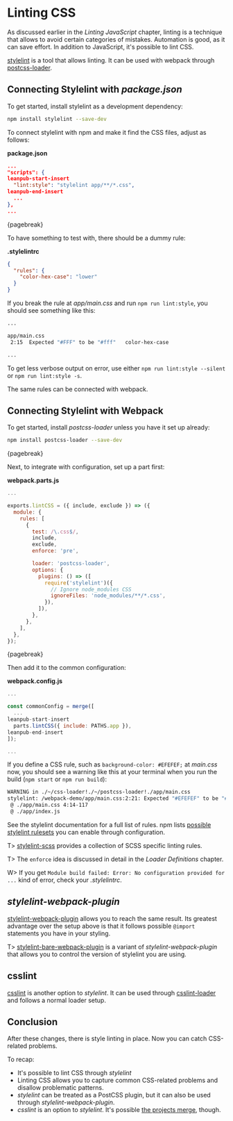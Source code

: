 # Linting CSS

As discussed earlier in the *Linting JavaScript* chapter, linting is a technique that allows to avoid certain categories of mistakes. Automation is good, as it can save effort. In addition to JavaScript, it's possible to lint CSS.

[stylelint](http://stylelint.io/) is a tool that allows linting. It can be used with webpack through [postcss-loader](https://www.npmjs.com/package/postcss-loader).

## Connecting Stylelint with *package.json*

To get started, install stylelint as a development dependency:

```bash
npm install stylelint --save-dev
```

To connect stylelint with npm and make it find the CSS files, adjust as follows:

**package.json**

```json
...
"scripts": {
leanpub-start-insert
  "lint:style": "stylelint app/**/*.css",
leanpub-end-insert
  ...
},
...
```

{pagebreak}

To have something to test with, there should be a dummy rule:

**.stylelintrc**

```json
{
  "rules": {
    "color-hex-case": "lower"
  }
}
```

If you break the rule at *app/main.css* and run `npm run lint:style`, you should see something like this:

```bash
...

app/main.css
 2:15  Expected "#FFF" to be "#fff"   color-hex-case

...
```

To get less verbose output on error, use either `npm run lint:style --silent` or `npm run lint:style -s`.

The same rules can be connected with webpack.

## Connecting Stylelint with Webpack

To get started, install *postcss-loader* unless you have it set up already:

```bash
npm install postcss-loader --save-dev
```

{pagebreak}

Next, to integrate with configuration, set up a part first:

**webpack.parts.js**

```javascript
...

exports.lintCSS = ({ include, exclude }) => ({
  module: {
    rules: [
      {
        test: /\.css$/,
        include,
        exclude,
        enforce: 'pre',

        loader: 'postcss-loader',
        options: {
          plugins: () => ([
            require('stylelint')({
              // Ignore node_modules CSS
              ignoreFiles: 'node_modules/**/*.css',
            }),
          ]),
        },
      },
    ],
  },
});
```

{pagebreak}

Then add it to the common configuration:

**webpack.config.js**

```javascript
...

const commonConfig = merge([
  ...
leanpub-start-insert
  parts.lintCSS({ include: PATHS.app }),
leanpub-end-insert
]);

...
```

If you define a CSS rule, such as `background-color: #EFEFEF;` at *main.css* now, you should see a warning like this at your terminal when you run the build (`npm start` or `npm run build`):

```bash
WARNING in ./~/css-loader!./~/postcss-loader!./app/main.css
stylelint: /webpack-demo/app/main.css:2:21: Expected "#EFEFEF" to be "#efefef" (color-hex-case)
 @ ./app/main.css 4:14-117
 @ ./app/index.js
```

See the stylelint documentation for a full list of rules. npm lists [possible stylelint rulesets](https://www.npmjs.com/search?q=stylelint-config) you can enable through configuration.

T> [stylelint-scss](https://www.npmjs.com/package/stylelint-scss) provides a collection of SCSS specific linting rules.

T> The `enforce` idea is discussed in detail in the *Loader Definitions* chapter.

W> If you get `Module build failed: Error: No configuration provided for ...` kind of error, check your *.stylelintrc*.

## *stylelint-webpack-plugin*

[stylelint-webpack-plugin](https://www.npmjs.com/package/stylelint-webpack-plugin) allows you to reach the same result. Its greatest advantage over the setup above is that it follows possible `@import` statements you have in your styling.

T> [stylelint-bare-webpack-plugin](https://www.npmjs.com/package/stylelint-bare-webpack-plugin) is a variant of *stylelint-webpack-plugin* that allows you to control the version of stylelint you are using.

## csslint

[csslint](http://csslint.net/) is another option to *stylelint*. It can be used through [csslint-loader](https://www.npmjs.com/package/csslint-loader) and follows a normal loader setup.

## Conclusion

After these changes, there is style linting in place. Now you can catch CSS-related problems.

To recap:

* It's possible to lint CSS through *stylelint*
* Linting CSS allows you to capture common CSS-related problems and disallow problematic patterns.
* *stylelint* can be treated as a PostCSS plugin, but it can also be used through *stylelint-webpack-plugin*.
* *csslint* is an option to *stylelint*. It's possible [the projects merge](https://github.com/CSSLint/csslint/issues/668), though.
